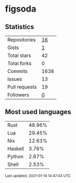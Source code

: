 # figsoda


## Statistics

<table>
    <tr>
        <td>Repositories</td>
        <td><a href="https://github.com/figsoda?tab=repositories">16</a></td>
    </tr>
    <tr>
        <td>Gists</td>
        <td><a href="https://gist.github.com/figsoda">1</a></td>
    </tr>
    <tr>
        <td>Total stars</td>
        <td>42</td>
    </tr>
    <tr>
        <td>Total forks</td>
        <td>0</td>
    </tr>
    <tr>
        <td>Commits</td>
        <td>1638</td>
    </tr>
    <tr>
        <td>Issues</td>
        <td>13</td>
    </tr>
    <tr>
        <td>Pull requests</td>
        <td>19</td>
    </tr>
    <tr>
        <td>Followers</td>
        <td><a href="https://github.com/figsoda?tab=followers">0</a></td>
    </tr>
</table>


## Most used languages

<table>
<tr><td>Rust</td><td>48.96%</td></tr>
<tr><td>Lua</td><td>29.45%</td></tr>
<tr><td>Nix</td><td>12.63%</td></tr>
<tr><td>Haskell</td><td>3.76%</td></tr>
<tr><td>Python</td><td>2.67%</td></tr>
<tr><td>Shell</td><td>2.53%</td></tr>
</table>


<sub>Last updated: 2021-01-14 14:47:43 UTC</sub>
